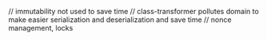 // immutability not used to save time
// class-transformer pollutes domain to make easier serialization and deserialization and save time
// nonce management, locks
